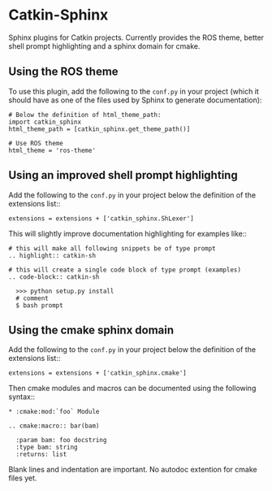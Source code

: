 Catkin-Sphinx
=============

Sphinx plugins for Catkin projects.
Currently provides the ROS theme, better shell prompt highlighting and a sphinx domain for cmake.

Using the ROS theme
-------------------

To use this plugin, add the following to the ``conf.py`` in your project
(which it should have as one of the files used by Sphinx to generate
documentation):

    # Below the definition of html_theme_path:
    import catkin_sphinx
    html_theme_path = [catkin_sphinx.get_theme_path()]

    # Use ROS theme
    html_theme = 'ros-theme'

Using an improved shell prompt highlighting
-------------------------------------------

Add the following to the ``conf.py`` in your project below the definition of the extensions list::

    extensions = extensions + ['catkin_sphinx.ShLexer']

This will slightly improve documentation highlighting for examples like::

    # this will make all following snippets be of type prompt
    .. highlight:: catkin-sh

    # this will create a single code block of type prompt (examples)
    .. code-block:: catkin-sh

      >>> python setup.py install
      # comment
      $ bash prompt

Using the cmake sphinx domain
-----------------------------

Add the following to the ``conf.py`` in your project below the definition of the extensions list::

    extensions = extensions + ['catkin_sphinx.cmake']

Then cmake modules and macros can be documented using the following syntax::

    * :cmake:mod:`foo` Module

    .. cmake:macro:: bar(bam)

      :param bam: foo docstring
      :type bam: string
      :returns: list

Blank lines and indentation are important.
No autodoc extention for cmake files yet.
